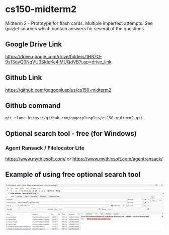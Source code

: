 # cs150-midterm2
Midterm 2 - Prototype for flash cards. Multiple imperfect attempts.
See quizlet sources which contain answers for several of the questions.

## Google Drive Link
https://drive.google.com/drive/folders/1HR7O-9s13dyQ0NqVU3SldeKe4lMUQdVB?usp=drive_link

## Github Link
https://github.com/gogocplusplus/cs150-midterm2

## Github command
`git clone https://github.com/gogocplusplus/cs150-midterm2.git`

## Optional search tool - free (for Windows)
### Agent Ransack / Filelocator Lite
https://www.mythicsoft.com/
or
https://www.mythicsoft.com/agentransack/

## Example of using free optional search tool
![Alt text](OptionalSearch.png)
